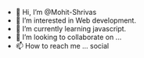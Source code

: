 - 👋 Hi, I’m @Mohit-Shrivas
- 👀 I’m interested in Web development.
- 🌱 I’m currently learning javascript.
- 💞️ I’m looking to collaborate on ...
- 📫 How to reach me ...
social 
<!---
Mohit-Shrivas/Mohit-Shrivas is a ✨ special ✨ repository because its `README.md` (this file) appears on your GitHub profile.
You can click the Preview link to take a look at your changes.
--->
